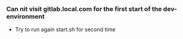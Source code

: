### Can nit visit gitlab.local.com for the first start of the dev-environment
- Try to run again start.sh for second time